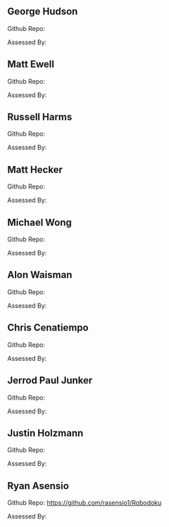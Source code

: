 ## George Hudson
Github Repo:

Assessed By:

## Matt Ewell
Github Repo:

Assessed By:

## Russell Harms
Github Repo:

Assessed By:

## Matt Hecker
Github Repo:

Assessed By:

## Michael Wong
Github Repo:

Assessed By:

## Alon Waisman
Github Repo:

Assessed By:

## Chris Cenatiempo

Github Repo:

Assessed By:

## Jerrod Paul Junker
Github Repo:

Assessed By:

## Justin Holzmann
Github Repo:

Assessed By:

## Ryan Asensio
Github Repo: https://github.com/rasensio1/Robodoku

Assessed By:
